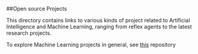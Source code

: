 ##Open source Projects

This directory contains links to various kinds of project related to Artificial Intelligence and Machine Learning, ranging from reflex agents to the latest research projects.

To explore Machine Learning projects in general, see [this](https://github.com/josephmisiti/awesome-machine-learning) repository